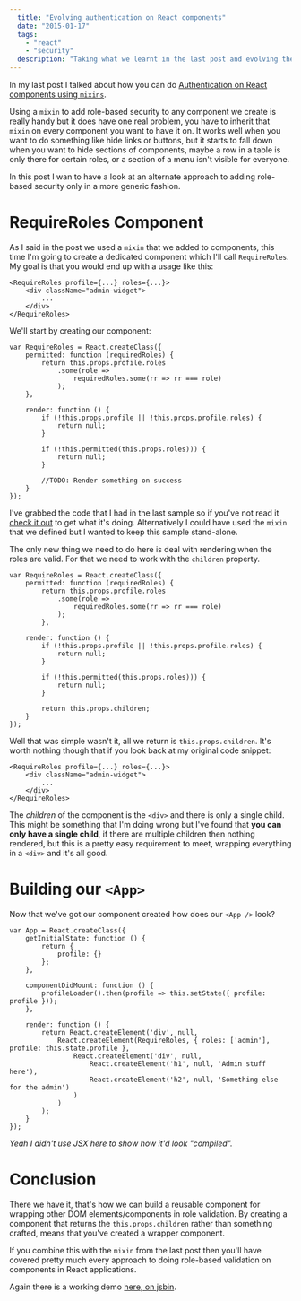 ```yaml
---
  title: "Evolving authentication on React components"
  date: "2015-01-17"
  tags: 
    - "react"
    - "security"
  description: "Taking what we learnt in the last post and evolving the approach."
---
```


In my last post I talked about how you can do [Authentication on React components using `mixins`](/posts/2015-01-15-authentication-on-react-components.html).

Using a `mixin` to add role-based security to any component we create is really handy but it does have one real problem, you have to inherit that `mixin` on every component you want to have it on. It works well when you want to do something like hide links or buttons, but it starts to fall down when you want to hide sections of components, maybe a row in a table is only there for certain roles, or a section of a menu isn't visible for everyone.

In this post I wan to have a look at an alternate approach to adding role-based security only in a more generic fashion.

# RequireRoles Component

As I said in the post we used a `mixin` that we added to components, this time I'm going to create a dedicated component which I'll call `RequireRoles`. My goal is that you would end up with a usage like this:

    <RequireRoles profile={...} roles={...}>
        <div className="admin-widget">
            ...
        </div>
    </RequireRoles>

We'll start by creating our component:

    var RequireRoles = React.createClass({
        permitted: function (requiredRoles) {
            return this.props.profile.roles
                .some(role =>
                    requiredRoles.some(rr => rr === role)
                );
        },

        render: function () {
            if (!this.props.profile || !this.props.profile.roles) {
                return null;
            }

            if (!this.permitted(this.props.roles))) {
                return null;
            }

            //TODO: Render something on success
        }
    });

I've grabbed the code that I had in the last sample so if you've not read it [check it out](/posts/2015-01-15-authentication-on-react-components.html) to get what it's doing. Alternatively I could have used the `mixin` that we defined but I wanted to keep this sample stand-alone.

The only new thing we need to do here is deal with rendering when the roles are valid. For that we need to work with the `children` property.

    var RequireRoles = React.createClass({
        permitted: function (requiredRoles) {
            return this.props.profile.roles
                .some(role =>
                    requiredRoles.some(rr => rr === role)
                );
            },

        render: function () {
            if (!this.props.profile || !this.props.profile.roles) {
                return null;
            }

            if (!this.permitted(this.props.roles))) {
                return null;
            }

            return this.props.children;
        }
    });

Well that was simple wasn't it, all we return is `this.props.children`. It's worth nothing though that if you look back at my original code snippet:

    <RequireRoles profile={...} roles={...}>
        <div className="admin-widget">
            ...
        </div>
    </RequireRoles>

The _children_ of the component is the `<div>` and there is only a single child. This might be something that I'm doing wrong but I've found that **you can only have a single child**, if there are multiple children then nothing rendered, but this is a pretty easy requirement to meet, wrapping everything in a `<div>` and it's all good.

# Building our `<App>`

Now that we've got our component created how does our `<App />` look?

    var App = React.createClass({
        getInitialState: function () {
            return {
                profile: {}
            };
        },

        componentDidMount: function () {
            profileLoader().then(profile => this.setState({ profile: profile }));
        },

        render: function () {
            return React.createElement('div', null,
                React.createElement(RequireRoles, { roles: ['admin'], profile: this.state.profile },
                    React.createElement('div', null,
                        React.createElement('h1', null, 'Admin stuff here'),
                        React.createElement('h2', null, 'Something else for the admin')
                    )
                )
            );
        }
    });

_Yeah I didn't use JSX here to show how it'd look "compiled"._

# Conclusion

There we have it, that's how we can build a reusable component for wrapping other DOM elements/components in role validation. By creating a component that returns the `this.props.children` rather than something crafted, means that you've created a wrapper component.

If you combine this with the `mixin` from the last post then you'll have covered pretty much every approach to doing role-based validation on components in React applications.

Again there is a working demo [here, on jsbin](http://jsbin.com/sunohe/2/edit).
